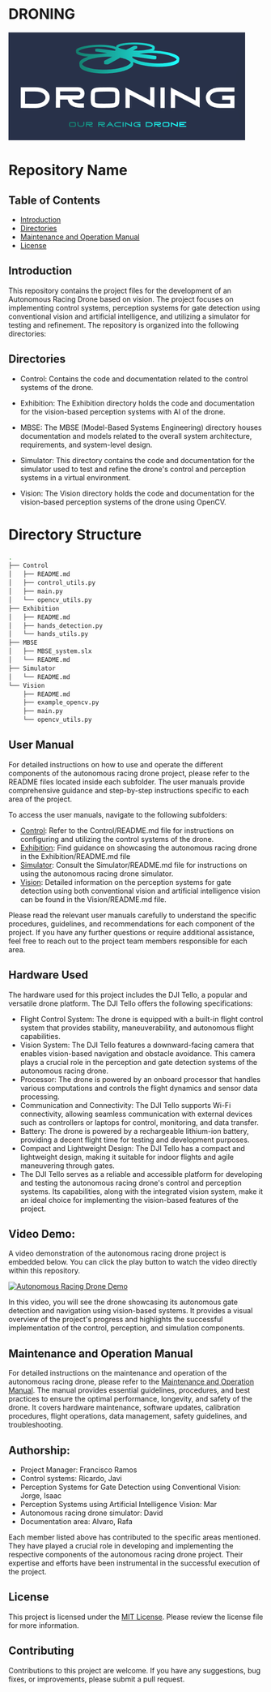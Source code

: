 # DRONING

![Droning_Logo](Images/Droning_logo.png)

# Repository Name

## Table of Contents

- [Introduction](#introduction)
- [Directories](#directories)
- [Maintenance and Operation Manual](#maintenance-and-operation-manual)
- [License](#license)

## Introduction
This repository contains the project files for the development of an Autonomous Racing Drone based on vision. The project focuses on implementing control systems, perception systems for gate detection using conventional vision and artificial intelligence, and utilizing a simulator for testing and refinement. The repository is organized into the following directories:

## Directories

- Control: Contains the code and documentation related to the control systems of the drone. <!--Please refer to the [Control/README.md](Control/README.md) file for detailed information about the control algorithms, maneuvering, stabilization, and flight characteristics. -->

- Exhibition: The Exhibition directory holds the code and documentation for the vision-based perception systems with AI of the drone.<!-- Please refer to the [Exhibition/README.md](Exhibition/README.md) file for details about past and upcoming exhibitions, as well as any related documentation. -->

- MBSE: The MBSE (Model-Based Systems Engineering) directory houses documentation and models related to the overall system architecture, requirements, and system-level design.<!-- Please refer to the [MBSE/README.md](MBSE/README.md) file for more information on the MBSE approach and the contents of this directory. -->

- Simulator: This directory contains the code and documentation for the simulator used to test and refine the drone's control and perception systems in a virtual environment.<!-- Please refer to the [Simulator/README.md](Simulator/README.md) file for instructions on setting up and using the simulator. -->

- Vision: The Vision directory holds the code and documentation for the vision-based perception systems of the drone using OpenCV.<!-- Please refer to the [Vision/README.md](Vision/README.md) file for detailed information on the vision-based algorithms, gate recognition techniques, and instructions for using these systems. -->



# Directory Structure

```sh
.
├── Control
│   ├── README.md
│   ├── control_utils.py
│   ├── main.py
│   └── opencv_utils.py
├── Exhibition
│   ├── README.md
│   ├── hands_detection.py
│   └── hands_utils.py
├── MBSE
│   ├── MBSE_system.slx
│   └── README.md
├── Simulator
│   └── README.md
└── Vision
    ├── README.md
    ├── example_opencv.py
    ├── main.py
    └── opencv_utils.py

```

## User Manual
For detailed instructions on how to use and operate the different components of the autonomous racing drone project, please refer to the README files located inside each subfolder. The user manuals provide comprehensive guidance and step-by-step instructions specific to each area of the project.

To access the user manuals, navigate to the following subfolders:

- [Control](Control/README.md): Refer to the Control/README.md file for instructions on configuring and utilizing the control systems of the drone.
- [Exhibition](Exhibition/README.md): Find guidance on showcasing the autonomous racing drone in the Exhibition/README.md file <!-- [MBSE](MBSE/README.md): Access the MBSE/README.md file for information on model-based systems engineering related to the project.-->
- [Simulator](Simulator/README.md): Consult the Simulator/README.md file for instructions on using the autonomous racing drone simulator.
- [Vision](Vision/README.md): Detailed information on the perception systems for gate detection using both conventional vision and artificial intelligence vision can be found in the Vision/README.md file.

Please read the relevant user manuals carefully to understand the specific procedures, guidelines, and recommendations for each component of the project. If you have any further questions or require additional assistance, feel free to reach out to the project team members responsible for each area.

## Hardware Used
The hardware used for this project includes the DJI Tello, a popular and versatile drone platform. The DJI Tello offers the following specifications:

- Flight Control System: The drone is equipped with a built-in flight control system that provides stability, maneuverability, and autonomous flight capabilities.
- Vision System: The DJI Tello features a downward-facing camera that enables vision-based navigation and obstacle avoidance. This camera plays a crucial role in the perception and gate detection systems of the autonomous racing drone.
- Processor: The drone is powered by an onboard processor that handles various computations and controls the flight dynamics and sensor data processing.
- Communication and Connectivity: The DJI Tello supports Wi-Fi connectivity, allowing seamless communication with external devices such as controllers or laptops for control, monitoring, and data transfer.
- Battery: The drone is powered by a rechargeable lithium-ion battery, providing a decent flight time for testing and development purposes.
- Compact and Lightweight Design: The DJI Tello has a compact and lightweight design, making it suitable for indoor flights and agile maneuvering through gates.
- The DJI Tello serves as a reliable and accessible platform for developing and testing the autonomous racing drone's control and perception systems. Its capabilities, along with the integrated vision system, make it an ideal choice for implementing the vision-based features of the project.

## Video Demo:

A video demonstration of the autonomous racing drone project is embedded below. You can click the play button to watch the video directly within this repository.

[![Autonomous Racing Drone Demo](https://i3.ytimg.com/vi/emVEsn3bQUY/maxresdefault.jpg)](https://www.youtube.com/watch?v=emVEsn3bQUY)

In this video, you will see the drone showcasing its autonomous gate detection and navigation using vision-based systems. It provides a visual overview of the project's progress and highlights the successful implementation of the control, perception, and simulation components.

## Maintenance and Operation Manual

For detailed instructions on the maintenance and operation of the autonomous racing drone, please refer to the [Maintenance and Operation Manual](./Documents/Maintenance_and_operation.md). The manual provides essential guidelines, procedures, and best practices to ensure the optimal performance, longevity, and safety of the drone. It covers hardware maintenance, software updates, calibration procedures, flight operations, data management, safety guidelines, and troubleshooting.


## Authorship:
   - Project Manager: Francisco Ramos
   - Control systems: Ricardo, Javi
   - Perception Systems for Gate Detection using Conventional Vision: Jorge, Isaac
   - Perception Systems using Artificial Intelligence Vision: Mar
   - Autonomous racing drone simulator: David
   - Documentation area: Alvaro, Rafa

Each member listed above has contributed to the specific areas mentioned. They have played a crucial role in developing and implementing the respective components of the autonomous racing drone project. Their expertise and efforts have been instrumental in the successful execution of the project.


## License

This project is licensed under the [MIT License](LICENSE). Please review the license file for more information.

## Contributing

Contributions to this project are welcome. If you have any suggestions, bug fixes, or improvements, please submit a pull request.